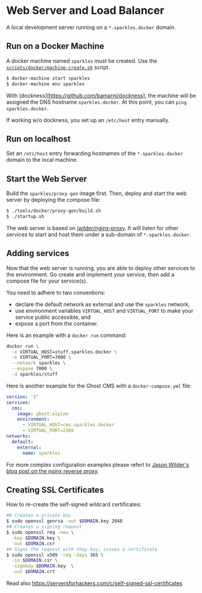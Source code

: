 Web Server and Load Balancer
============================

A local development server running on a `*.sparkles.docker` domain.

## Run on a Docker Machine

A docker machine named `sparkles` must be created.
Use the [`scripts/docker/machine-create.sh`](../../scripts/docker/machine-create.sh) script.

```bash
$ docker-machine start sparkles
$ docker-machine env sparkles
```

With [dockness][https://github.com/bamarni/dockness],
the machine will be assigned the DNS hostname `sparkles.docker`.
At this point, you can `ping sparkles.docker`.

If working w/o dockness, you set up an `/etc/host` entry manually.


## Run on localhost

Set an `/etc/host` entry forwarding hostnames of the `*.sparkles.docker` domain to the local machine.


## Start the Web Server

Build the `sparkles/proxy-gen` image first.
Then, deploy and start the web server by deploying the compose file:

```bash
$ ./tools/docker/proxy-gen/build.sh
$ ./startup.sh
```

The web server is based on [jwilder/nginx-proxy](https://github.com/jwilder/nginx-proxy).
It will listen for other services to start and host them under a sub-domain of `*.sparkles.docker`.


## Adding services

Now that the web server is running, you are able to deploy other services to the environment.
Go create and implement your service, then add a compose file for your service(s).

You need to adhere to two conventions:
 - declare the default network as external and use the `sparkles` network,
 - use environment variables `VIRTUAL_HOST` and `VIRTUAL_PORT` to make your service public accessible, and
 - expose a port from the container.

Here is an example with a `docker run` command:

```bash
docker run \
  -e VIRTUAL_HOST=stuff.sparkles.docker \
  -e VIRTUAL_PORT=7000 \
  --network sparkles \
  --expose 7000 \
  -d sparkles/stuff
```

Here is another example for the Ghost CMS with a `docker-compose.yml` file:

```yml
version: '2'
services:
  cms:
    image: ghost:alpine
    environment:
      - VIRTUAL_HOST=cms.sparkles.docker
      - VIRTUAL_PORT=2368
networks:
  default:
    external:
      name: sparkles
```

For more complex configuration examples please refert to [Jason Wilder's blog post on the nginx reverse proxy](http://jasonwilder.com/blog/2014/03/25/automated-nginx-reverse-proxy-for-docker/).


## Creating SSL Certificates

How to re-create the self-signed wildcard certificates:

```bash
## Creates a private key
$ sudo openssl genrsa -out $DOMAIN.key 2048
## Creates a signing request
$ sudo openssl req -new \
  -key $DOMAIN.key \
  -out $DOMAIN.csr
## Signs the request with they key, issues a certificate
$ sudo openssl x509 -req -days 365 \
  -in $DOMAIN.csr \
  -signkey $DOMAIN.key  \
  -out $DOMAIN.crt
```

Read also https://serversforhackers.com/c/self-signed-ssl-certificates
